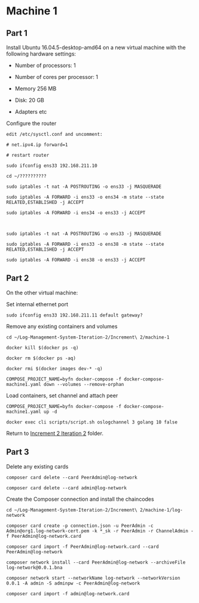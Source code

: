 # Machine 1

## Part 1

Install Ubuntu 16.04.5-desktop-amd64 on a new virtual machine with the following hardware settings:

- Number of processors: 1
- Number of cores per processor: 1
- Memory 256 MB
- Disk: 20 GB

- Adapters etc

Configure the router 

```
edit /etc/sysctl.conf and uncomment:

# net.ipv4.ip forward=1

# restart router

sudo ifconfig ens33 192.168.211.10

cd ~/??????????

sudo iptables -t nat -A POSTROUTING -o ens33 -j MASQUERADE

sudo iptables -A FORWARD -i ens33 -o ens34 -m state --state RELATED,ESTABLISHED -j ACCEPT

sudo iptables -A FORWARD -i ens34 -o ens33 -j ACCEPT



sudo iptables -t nat -A POSTROUTING -o ens33 -j MASQUERADE

sudo iptables -A FORWARD -i ens33 -o ens38 -m state --state RELATED,ESTABLISHED -j ACCEPT

sudo iptables -A FORWARD -i ens38 -o ens33 -j ACCEPT
```

## Part 2

On the other virtual machine:

Set internal ethernet port

```
sudo ifconfig ens33 192.168.211.11 default gateway?
```

Remove any existing containers and volumes

```
cd ~/Log-Management-System-Iteration-2/Increment\ 2/machine-1

docker kill $(docker ps -q)

docker rm $(docker ps -aq)

docker rmi $(docker images dev-* -q)

COMPOSE_PROJECT_NAME=byfn docker-compose -f docker-compose-machine1.yaml down --volumes --remove-orphan
```

Load containers, set channel and attach peer

```
COMPOSE_PROJECT_NAME=byfn docker-compose -f docker-compose-machine1.yaml up -d

docker exec cli scripts/script.sh oslogchannel 3 golang 10 false
```
Return to [Increment 2 Iteration 2](../README.md) folder.

## Part 3

Delete any existing cards

```
composer card delete --card PeerAdmin@log-network

composer card delete --card admin@log-network
```

Create the Composer connection and install the chaincodes

```
cd ~/Log-Management-System-Iteration-2/Increment\ 2/machine-1/log-network

composer card create -p connection.json -u PeerAdmin -c Admin@org1.log-network-cert.pem -k *_sk -r PeerAdmin -r ChannelAdmin -f PeerAdmin@log-network.card

composer card import -f PeerAdmin@log-network.card --card PeerAdmin@log-network

composer network install --card PeerAdmin@log-network --archiveFile log-network@0.0.1.bna

composer network start --networkName log-network --networkVersion 0.0.1 -A admin -S adminpw -c PeerAdmin@log-network

composer card import -f admin@log-network.card
```

